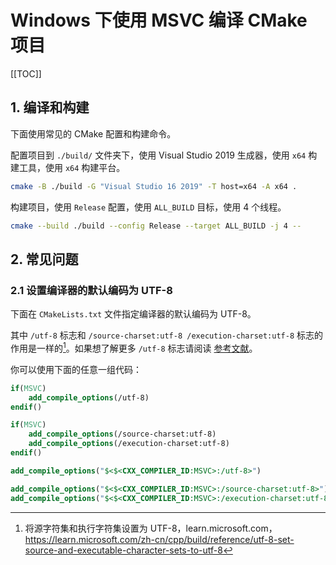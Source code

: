 # Windows 下使用 MSVC 编译 CMake 项目

[[TOC]]

## 1. 编译和构建

下面使用常见的 CMake 配置和构建命令。

配置项目到 `./build/` 文件夹下，使用 Visual Studio 2019 生成器，使用 `x64` 构建工具，使用 `x64` 构建平台。

```bash
cmake -B ./build -G "Visual Studio 16 2019" -T host=x64 -A x64 .
```

构建项目，使用 `Release` 配置，使用 `ALL_BUILD` 目标，使用 4 个线程。

```bash
cmake --build ./build --config Release --target ALL_BUILD -j 4 --
```

## 2. 常见问题

### 2.1 设置编译器的默认编码为 UTF-8

下面在 `CMakeLists.txt` 文件指定编译器的默认编码为 UTF-8。

其中 `/utf-8` 标志和 `/source-charset:utf-8 /execution-charset:utf-8` 标志的作用是一样的[^1]。如果想了解更多 `/utf-8` 标志请阅读 [参考文献](https://learn.microsoft.com/zh-cn/cpp/build/reference/utf-8-set-source-and-executable-character-sets-to-utf-8)。

[^1]: 将源字符集和执行字符集设置为 UTF-8，learn.microsoft.com，<https://learn.microsoft.com/zh-cn/cpp/build/reference/utf-8-set-source-and-executable-character-sets-to-utf-8>

你可以使用下面的任意一组代码：

```cmake
if(MSVC)
    add_compile_options(/utf-8)
endif()
```
```cmake
if(MSVC)
    add_compile_options(/source-charset:utf-8)
    add_compile_options(/execution-charset:utf-8)
endif()
```
```cmake
add_compile_options("$<$<CXX_COMPILER_ID:MSVC>:/utf-8>")
```
```cmake
add_compile_options("$<$<CXX_COMPILER_ID:MSVC>:/source-charset:utf-8>")
add_compile_options("$<$<CXX_COMPILER_ID:MSVC>:/execution-charset:utf-8>")
```
